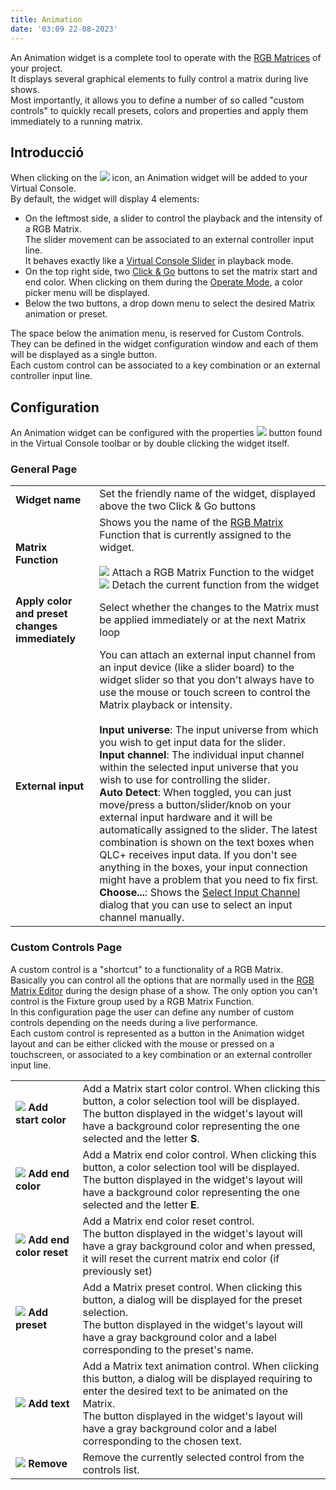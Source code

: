 ```yaml
---
title: Animation
date: '03:09 22-08-2023'
---
```


An Animation widget is a complete tool to operate with the [RGB Matrices](/basics/glossary-and-concepts#rgb-matrix) of your project.  
It displays several graphical elements to fully control a matrix during live shows.  
Most importantly, it allows you to define a number of so called "custom controls" to quickly recall presets, colors and properties and apply them immediately to a running matrix.

Introducció
------------

When clicking on the ![](/basics/animation.png) icon, an Animation widget will be added to your Virtual Console.  
By default, the widget will display 4 elements:

* On the leftmost side, a slider to control the playback and the intensity of a RGB Matrix.  
    The slider movement can be associated to an external controller input line.  
    It behaves exactly like a [Virtual Console Slider](../slider) in playback mode.
* On the top right side, two [Click & Go](/basics/glossary-and-concepts#click-and-go) buttons to set the matrix start and end color. When clicking on them during the [Operate Mode](/basics/glossary-and-concepts#modes), a color picker menu will be displayed.
* Below the two buttons, a drop down menu to select the desired Matrix animation or preset.

The space below the animation menu, is reserved for Custom Controls. They can be defined in the widget configuration window and each of them will be displayed as a single button.  
Each custom control can be associated to a key combination or an external controller input line.

Configuration
-------------

An Animation widget can be configured with the properties ![](/basics/edit.png) button found in the Virtual Console toolbar or by double clicking the widget itself.

### General Page

|     |     |
| --- | --- |
| **Widget name** | Set the friendly name of the widget, displayed above the two Click & Go buttons |
| **Matrix Function** | Shows you the name of the [RGB Matrix](/basics/glossary-and-concepts#rgb-matrix) Function that is currently assigned to the widget.<br><br>![](/basics/attach.png) Attach a RGB Matrix Function to the widget  <br>![](/basics/detach.png) Detach the current function from the widget |
| **Apply color and preset changes immediately** | Select whether the changes to the Matrix must be applied immediately or at the next Matrix loop |
| **External input** | You can attach an external input channel from an input device (like a slider board) to the widget slider so that you don't always have to use the mouse or touch screen to control the Matrix playback or intensity.<br><br>**Input universe**: The input universe from which you wish to get input data for the slider.<br>**Input channel**: The individual input channel within the selected input universe that you wish to use for controlling the slider.<br>**Auto Detect**: When toggled, you can just move/press a button/slider/knob on your external input hardware and it will be automatically assigned to the slider. The latest combination is shown on the text boxes when QLC+ receives input data. If you don't see anything in the boxes, your input connection might have a problem that you need to fix first.<br>**Choose...**: Shows the [Select Input Channel](../select-input-channel) dialog that you can use to select an input channel manually. |

### Custom Controls Page

A custom control is a "shortcut" to a functionality of a RGB Matrix.  
Basically you can control all the options that are normally used in the [RGB Matrix Editor](/function-manager/rgb-matrix-editor) during the design phase of a show. The only option you can't control is the Fixture group used by a RGB Matrix Function.  
In this configuration page the user can define any number of custom controls depending on the needs during a live performance.  
Each custom control is represented as a button in the Animation widget layout and can be either clicked with the mouse or pressed on a touchscreen, or associated to a key combination or an external controller input line.

|     |     |
| --- | --- |
| **![](/basics/color.png) Add start color** | Add a Matrix start color control. When clicking this button, a color selection tool will be displayed.  <br>The button displayed in the widget's layout will have a background color representing the one selected and the letter **S**. |
| **![](/basics/color.png) Add end color** | Add a Matrix end color control. When clicking this button, a color selection tool will be displayed.  <br>The button displayed in the widget's layout will have a background color representing the one selected and the letter **E**. |
| **![](/basics/fileclose.png) Add end color reset** | Add a Matrix end color reset control.  <br>The button displayed in the widget's layout will have a gray background color and when pressed, it will reset the current matrix end color (if previously set) |
| **![](/basics/script.png) Add preset** | Add a Matrix preset control. When clicking this button, a dialog will be displayed for the preset selection.  <br>The button displayed in the widget's layout will have a gray background color and a label corresponding to the preset's name. |
| **![](/basics/fonts.png) Add text** | Add a Matrix text animation control. When clicking this button, a dialog will be displayed requiring to enter the desired text to be animated on the Matrix.  <br>The button displayed in the widget's layout will have a gray background color and a label corresponding to the chosen text. |
| **![](/basics/edit_remove.png) Remove** | Remove the currently selected control from the controls list. | f |